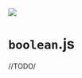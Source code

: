 <img src="https://kekse.biz/github.php?draw&text=`Boolean`&override=github:v4" />

# `boolean`.js
//TODO/

